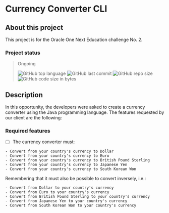 # Currency Converter CLI

## About this project

This project is for the Oracle One Next Education challenge No. 2.

### Project status

> Ongoing
>
> ![GitHub top language](https://img.shields.io/github/languages/top/loo-kuhs/currency-converter?style=for-the-badge)
> ![GitHub last commit](https://img.shields.io/github/last-commit/loo-kuhs/currency-converter?style=for-the-badge)
> ![GitHub repo size](https://img.shields.io/github/repo-size/loo-kuhs/currency-converter?style=for-the-badge)
> ![GitHub code size in bytes](https://img.shields.io/github/languages/code-size/loo-kuhs/currency-converter?style=for-the-badge)


## Description

In this opportunity, the developers were asked to create a
currency converter using the Java programming language. The
features requested by our client are the following:

### Required features

- [ ] The currency converter must:

```text
- Convert from your country's currency to Dollar
- Convert from your country's currency to Euro
- Convert from your country's currency to British Pound Sterling
- Convert from your country's currency to Japanese Yen
- Convert from your country's currency to South Korean Won
```

Remembering that it must also be possible to convert inversely, i.e.:

```text
- Convert from Dollar to your country's currency
- Convert from Euro to your country's currency
- Convert from British Pound Sterling to your country's currency
- Convert from Japanese Yen to your country's currency
- Convert from South Korean Won to your country's currency
```